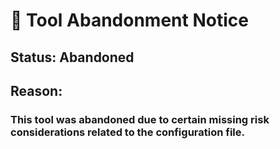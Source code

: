 # 🛑 Tool Abandonment Notice

## Status: Abandoned
## Reason:
### This tool was abandoned due to certain missing risk considerations related to the configuration file.


